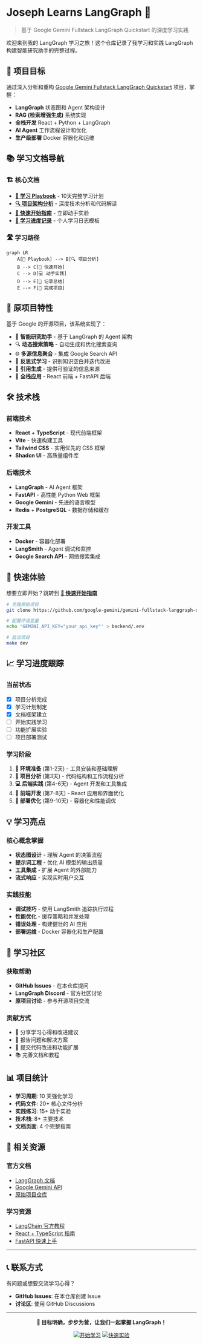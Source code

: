 # Joseph Learns LangGraph 🤖

> 基于 Google Gemini Fullstack LangGraph Quickstart 的深度学习实践

欢迎来到我的 LangGraph 学习之旅！这个仓库记录了我学习和实践 LangGraph 构建智能研究助手的完整过程。

## 🎯 项目目标

通过深入分析和重构 [Google Gemini Fullstack LangGraph Quickstart](https://github.com/google-gemini/gemini-fullstack-langgraph-quickstart) 项目，掌握：

- **LangGraph** 状态图和 Agent 架构设计
- **RAG (检索增强生成)** 系统实现
- **全栈开发** React + Python + LangGraph
- **AI Agent** 工作流程设计和优化
- **生产级部署** Docker 容器化和运维

## 📚 学习文档导航

### 🏗️ 核心文档
- **[📖 学习 Playbook](LANGGRAPH_LEARNING_PLAYBOOK.md)** - 10天完整学习计划
- **[🔍 项目架构分析](PROJECT_ANALYSIS.md)** - 深度技术分析和代码解读
- **[🚀 快速开始指南](QUICK_START.md)** - 立即动手实验
- **[📝 学习进度记录](LEARNING_LOG.md)** - 个人学习日志模板

### 🛣️ 学习路径

```mermaid
graph LR
    A[📖 Playbook] --> B[🔍 项目分析]
    B --> C[🚀 快速开始]
    C --> D[💻 动手实践]
    D --> E[📝 记录总结]
    E --> F[🎉 完成项目]
```

## 🌟 原项目特性

基于 Google 的开源项目，该系统实现了：

- 🧠 **智能研究助手** - 基于 LangGraph 的 Agent 架构
- 🔍 **动态搜索策略** - 自动生成和优化搜索查询
- 🌐 **多源信息聚合** - 集成 Google Search API
- 🤔 **反思式学习** - 识别知识空白并迭代改进
- 📄 **引用生成** - 提供可验证的信息来源
- 💬 **全栈应用** - React 前端 + FastAPI 后端

## 🛠️ 技术栈

### 前端技术
- **React** + **TypeScript** - 现代前端框架
- **Vite** - 快速构建工具
- **Tailwind CSS** - 实用优先的 CSS 框架
- **Shadcn UI** - 高质量组件库

### 后端技术
- **LangGraph** - AI Agent 框架
- **FastAPI** - 高性能 Python Web 框架
- **Google Gemini** - 先进的语言模型
- **Redis** + **PostgreSQL** - 数据存储和缓存

### 开发工具
- **Docker** - 容器化部署
- **LangSmith** - Agent 调试和监控
- **Google Search API** - 网络搜索集成

## 🚀 快速体验

想要立即开始？跳转到 **[🚀 快速开始指南](QUICK_START.md)**

```bash
# 克隆原始项目
git clone https://github.com/google-gemini/gemini-fullstack-langgraph-quickstart.git

# 配置环境变量
echo 'GEMINI_API_KEY="your_api_key"' > backend/.env

# 启动项目
make dev
```

## 📈 学习进度跟踪

### 当前状态
- [x] 项目分析完成
- [x] 学习计划制定
- [x] 文档框架建立
- [ ] 开始实践学习
- [ ] 功能扩展实验
- [ ] 项目部署测试

### 学习阶段
1. **🔧 环境准备** (第1-2天) - 工具安装和基础理解
2. **📖 项目分析** (第3天) - 代码结构和工作流程分析
3. **💻 后端实践** (第4-6天) - Agent 开发和工具集成
4. **🎨 前端开发** (第7-8天) - React 应用和界面优化
5. **🚀 部署优化** (第9-10天) - 容器化和性能调优

## 💡 学习亮点

### 核心概念掌握
- **状态图设计** - 理解 Agent 的决策流程
- **提示词工程** - 优化 AI 模型的输出质量
- **工具集成** - 扩展 Agent 的外部能力
- **流式响应** - 实现实时用户交互

### 实践技能
- **调试技巧** - 使用 LangSmith 追踪执行过程
- **性能优化** - 缓存策略和并发处理
- **错误处理** - 构建健壮的 AI 应用
- **部署运维** - Docker 容器化和生产配置

## 🤝 学习社区

### 获取帮助
- **GitHub Issues** - 在本仓库提问
- **LangGraph Discord** - 官方社区讨论
- **原项目讨论** - 参与开源项目交流

### 贡献方式
- 📝 分享学习心得和改进建议
- 🐛 报告问题和解决方案
- 🔧 提交代码改进和功能扩展
- 📚 完善文档和教程

## 📊 项目统计

- **学习周期**: 10 天强化学习
- **代码文件**: 20+ 核心文件分析
- **实践练习**: 15+ 动手实验
- **技术栈**: 8+ 主要技术
- **文档页面**: 4 个完整指南

## 🔗 相关资源

### 官方文档
- [LangGraph 文档](https://langchain-ai.github.io/langgraph/)
- [Google Gemini API](https://ai.google.dev/docs)
- [原始项目仓库](https://github.com/google-gemini/gemini-fullstack-langgraph-quickstart)

### 学习资源
- [LangChain 官方教程](https://python.langchain.com/docs/get_started/)
- [React + TypeScript 指南](https://react-typescript-cheatsheet.netlify.app/)
- [FastAPI 快速上手](https://fastapi.tiangolo.com/tutorial/)

---

## 📞 联系方式

有问题或想要交流学习心得？

- **GitHub Issues**: 在本仓库创建 Issue
- **讨论区**: 使用 GitHub Discussions

---

<div align="center">

**🎯 目标明确，步步为营，让我们一起掌握 LangGraph！**

[![开始学习](https://img.shields.io/badge/开始学习-立即开始-green?style=for-the-badge)](LANGGRAPH_LEARNING_PLAYBOOK.md)
[![快速实验](https://img.shields.io/badge/快速实验-动手试试-blue?style=for-the-badge)](QUICK_START.md)

</div>
